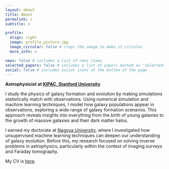 ```yaml
---
layout: about
title: About
permalink: /
subtitle: >

profile:
  align: right
  image: profile_picture.jpg
  image_circular: false # crops the image to make it circular
  more_info: >

news: false # includes a list of news items
selected_papers: false # includes a list of papers marked as "selected={true}"
social: false # includes social icons at the bottom of the page
---
```


**Astrophysicist at [KIPAC, Stanford University](https://kipac.stanford.edu)**

<!-- I study the Universe by combining simulations with observations.  -->
<!-- My research
focuses on the physics that govern galaxy formation and evolution. I use numerical simulations and machine learning techniques to model how galaxy populations appear in observations. This approach allows me to explore a high-dimensional parameter space of possible galaxy formation scenarios, providing
insights into everything from the formation of the youngest galaxies to the growth
of massive galaxies and their host dark matter halos. -->

I study the physics of galaxy formation and evolution by making simulations statistically match with observations. Using numerical simulation and machine learning techniques, I model how galaxy populations appear in observations, exploring a wide range of galaxy formation scenarios. This approach reveals insights into everything from the birth of young galaxies to the growth of massive galaxies and their dark matter halos.

I earned my doctorate at [Nagoya University](https://en.nagoya-u.ac.jp), where I investigated how unsupervised machine learning techniques can deepen our understanding of galaxy evolution. Before this, my research focused on solving inverse problems in astrophysics, particularly within the context of imaging surveys and Faraday tomography.

My CV is <a href="Cooray_CV.pdf">here</a>.
